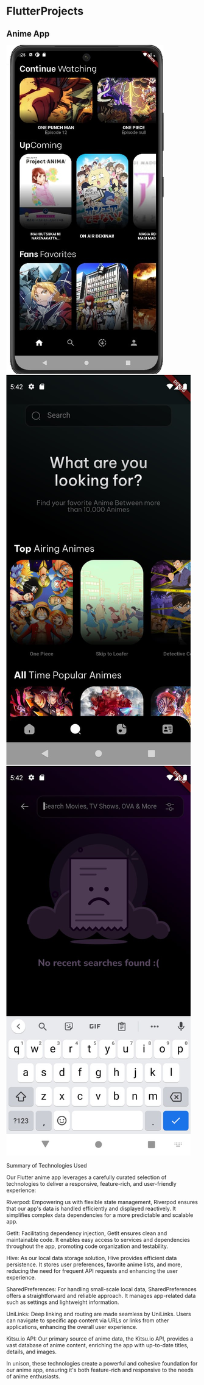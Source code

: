 # FlutterProjects

## Anime App

![Anime](images/anime-app-home1)
![Anime](images/anime-app-search1)
![Anime](images/anime-app-search2)

Summary of Technologies Used

Our Flutter anime app leverages a carefully curated selection of technologies to deliver a responsive, feature-rich, and user-friendly experience:

Riverpod: Empowering us with flexible state management, Riverpod ensures that our app's data is handled efficiently and displayed reactively. It simplifies complex data dependencies for a more predictable and scalable app.

GetIt: Facilitating dependency injection, GetIt ensures clean and maintainable code. It enables easy access to services and dependencies throughout the app, promoting code organization and testability.

Hive: As our local data storage solution, Hive provides efficient data persistence. It stores user preferences, favorite anime lists, and more, reducing the need for frequent API requests and enhancing the user experience.

SharedPreferences: For handling small-scale local data, SharedPreferences offers a straightforward and reliable approach. It manages app-related data such as settings and lightweight information.

UniLinks: Deep linking and routing are made seamless by UniLinks. Users can navigate to specific app content via URLs or links from other applications, enhancing the overall user experience.

Kitsu.io API: Our primary source of anime data, the Kitsu.io API, provides a vast database of anime content, enriching the app with up-to-date titles, details, and images.

In unison, these technologies create a powerful and cohesive foundation for our anime app, ensuring it's both feature-rich and responsive to the needs of anime enthusiasts.
